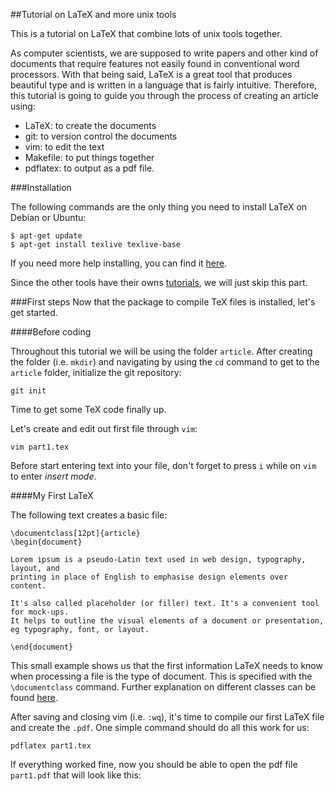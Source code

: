 ##Tutorial on LaTeX and more unix tools

This is a tutorial on LaTeX that combine lots of unix tools together. 

As computer scientists, we are supposed to write papers and other kind of documents that require features not easily found
in conventional word processors. With that being said, LaTeX is a great tool that produces beautiful type and 
is written in a language that is fairly intuitive. Therefore, this tutorial is going to guide you through the process
of creating an article using:
* LaTeX: to create the documents
* git: to version control the documents
* vim: to edit the text
* Makefile: to put things together
* pdflatex: to output as a pdf file.


###Installation 

The following commands are the only thing you need to install LaTeX on Debian or Ubuntu:

```
$ apt-get update
$ apt-get install texlive texlive-base
```

If you need more help installing, you can find it [here](http://www.tug.org/texlive/).

Since the other tools have their owns [tutorials](https://github.com/fvera002/ucr-cs100/tree/2015spring/textbook/tools),
we will just skip this part.

###First steps
Now that the package to compile TeX files is installed, let's get started. 

####Before coding

Throughout this tutorial we will be using the folder `article`. After creating the folder (i.e. `mkdir`) and navigating by using the `cd` command 
to get to the `article` folder, initialize the git repository: 

`git init`

Time to get some TeX code finally up. 

Let's create and edit out first file through `vim`: 

`vim part1.tex`

Before start entering text into your file, don't forget to press `i` while on `vim` to enter _insert mode_.

####My First LaTeX

The following text creates a basic file: 

```
\documentclass[12pt]{article}
\begin{document}

Lorem ipsum is a pseudo-Latin text used in web design, typography, layout, and 
printing in place of English to emphasise design elements over content. 

It's also called placeholder (or filler) text. It's a convenient tool for mock-ups. 
It helps to outline the visual elements of a document or presentation, eg typography, font, or layout.

\end{document}
```

This small example shows us that the first information LaTeX needs to know when processing a file is
the type of document. This is specified with the `\documentclass` command. Further explanation on different classes 
can be found [here](http://en.wikibooks.org/wiki/LaTeX/Document_Structure#Document_classes).

After saving and closing vim (i.e. `:wq`), it's time to compile our first LaTeX file and create the `.pdf`. 
One simple command should do all this work for us:

`pdflatex part1.tex`

If everything worked fine, now you should be able to open the pdf file `part1.pdf` that will look like this:



